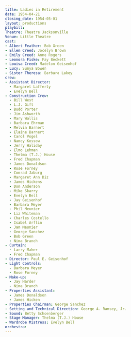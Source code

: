 ```yaml
---
title: Ladies in Retirement
date: 1954-04-21
closing_date: 1954-05-01
layout: productions
playbill:
Theatre: Theatre Jacksonville
Venue: Little Theatre
cast:
- Albert Feather: Bob Green
- Ellen Creed: Jocelyn Brown
- Emily Creed: Anne Rogers
- Leonora Fiske: Fay Beckett
- Louisa Creed: Madelon Geisenhof
- Lucy: Sunya Bowen
- Sister Theresa: Barbara Lakey
crew:
- Assistant Director:
  - Margaret Lafferty
  - Evelyn Bell
- Construction Crew:
  - Bill West
  - L.J. Gift
  - Budd Porter
  - Jim Ashworth
  - Mary Wallis
  - Barbara Ehrman
  - Melvin Barnert
  - Elaine Barnert
  - Carol Vogel
  - Nancy Kossow
  - Jerry Haliday
  - Elmo Lehman
  - Thelma (T.J.) House
  - Fred Chapman
  - James Donaldson
  - Rose Forney
  - Conrad Jaburg
  - Margaret Ann Diz
  - James Hickens
  - Don Anderson
  - Mike Skarry
  - Evelyn Bell
  - Jay Geisenhof
  - Barbara Meyer
  - Phil Meunier
  - Liz Whiteman
  - Charles Costello
  - Isabel Arflin
  - Jan Meunier
  - George Sanchez
  - Bob Green
  - Nina Branch
- Curtain:
  - Larry Maher
  - Fred Chapman
- Director: Paul E. Geisenhof
- Light Controls:
  - Barbara Meyer
  - Rose Forney
- Make-up:
  - Jay Harder
  - Nina Branch
- Properties Assistant:
  - James Donaldson
  - James Hicken
- Properties Chairman: George Sanchez
- Setting and Technical Direction: George A. Ramsey, Jr.
- Sound: Betty Schoenberger
- Stage Manager: Thelma (T.J.) House
- Wardrobe Mistress: Evelyn Bell
orchestra:
---
```


